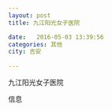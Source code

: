 ```yaml
--- 
layout: post 
title: 九江阳光女子医院

date:   2016-05-03 13:39:56 
categories: 其他  
city: 吉安
  
--- 
```

   
九江阳光女子医院

信息


